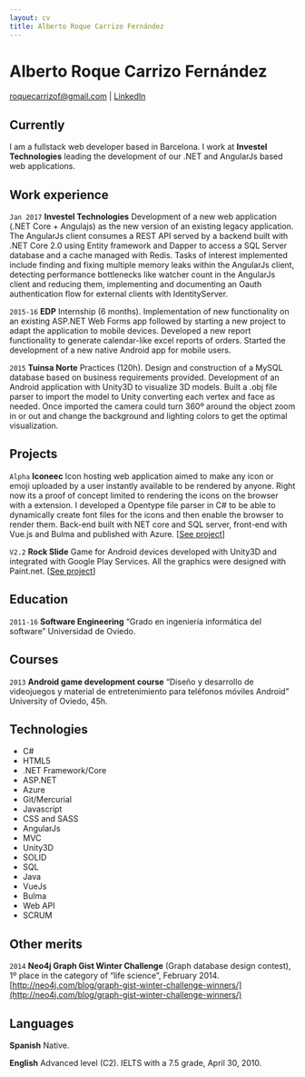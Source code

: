 ```yaml
---
layout: cv
title: Alberto Roque Carrizo Fernández
---
```

# Alberto Roque Carrizo Fernández

<div id="webaddress">
  <a href="mailto:roquecarrizof@gmail.com" target="_top">roquecarrizof@gmail.com</a> 
| <a href="https://www.linkedin.com/in/roque-carrizo-fernandez/">LinkedIn</a>
</div>

## Currently

I am a fullstack web developer based in Barcelona. I work at __Investel Technologies__ leading the development of our .NET and AngularJs based web applications.

## Work experience

`Jan 2017`
__Investel Technologies__ Development of a new web application (.NET Core + Angulajs) as the new version of an existing legacy application. The AngularJs client consumes a REST API served by a backend built with .NET Core 2.0 using Entity framework and Dapper to access a SQL Server database and a cache managed with Redis. Tasks of interest implemented include finding and fixing multiple memory leaks within the AngularJs client, detecting performance bottlenecks like watcher count in the AngularJs client and reducing them, implementing and documenting an Oauth authentication flow for external clients with IdentityServer.

`2015-16`
__EDP__ Internship (6 months). Implementation of new functionality on an existing ASP.NET Web Forms app followed by starting a new project to adapt the application to mobile devices. Developed a new report functionality to generate calendar-like excel reports of orders. Started the development of a new native Android app for mobile users.

`2015`
__Tuinsa Norte__ Practices (120h). Design and construction of a MySQL database based on business requirements provided. Development of an Android application with Unity3D to visualize 3D models. Built a .obj file parser to import the model to Unity converting each vertex and face as needed. Once imported the camera could turn 360º around the object zoom in or out and change the background and lighting colors to get the optimal visualization.


## Projects

`Alpha`
__Iconeec__ Icon hosting web application aimed to make any icon or emoji uploaded by a user instantly available to be rendered by anyone. Right now its a proof of concept limited to rendering the icons on the browser with a extension. I developed a Opentype file parser in C# to be able to dynamically create font files for the icons and then enable the browser to render them. Back-end built with NET core and SQL server, front-end with Vue.js and Bulma and published with Azure. [[See project](https://bitbucket.org/roquecarrizof/iconeec)]

`V2.2`
__Rock Slide__ Game for Android devices developed with Unity3D and integrated with Google Play Services. All the graphics were designed with Paint.net. [[See project](https://play.google.com/store/apps/details?id=com.roque.rockslide.android&hl=en)]

## Education

`2011-16`
__Software Engineering__ “Grado en ingeniería informática del software” Universidad de Oviedo.

## Courses

`2013`
__Android game development course__ “Diseño y desarrollo de videojuegos y material de
entretenimiento para teléfonos móviles Android” University of Oviedo, 45h.

## Technologies

* C#
* HTML5
* .NET Framework/Core
* ASP.NET
* Azure
* Git/Mercurial
* Javascript
* CSS and SASS
* AngularJs
* MVC
* Unity3D
* SOLID
* SQL
* Java
* VueJs
* Bulma
* Web API
* SCRUM

## Other merits

`2014`
__Neo4j Graph Gist Winter Challenge__ (Graph database design contest), 1º place in the
category of “life science”, February 2014. [http://neo4j.com/blog/graph-gist-winter-challenge-winners/](http://neo4j.com/blog/graph-gist-winter-challenge-winners/)

## Languages

__Spanish__ Native.

__English__ Advanced level (C2). IELTS with a 7.5 grade, April 30, 2010.


<!-- ### Footer Last updated: Jul 2018 -->
